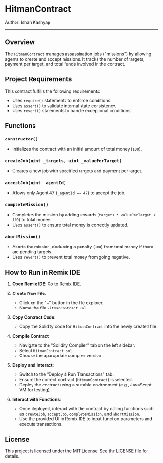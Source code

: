# HitmanContract

Author: Ishan Kashyap

---

## Overview

The `HitmanContract` manages assassination jobs ("missions") by allowing agents to create and accept missions. It tracks the number of targets, payment per target, and total funds involved in the contract.

## Project Requirements

This contract fulfills the following requirements:

- Uses `require()` statements to enforce conditions.
- Uses `assert()` to validate internal state consistency.
- Uses `revert()` statements to handle exceptional conditions.

## Functions

### `constructor()`

- Initializes the contract with an initial amount of total money (`100`).

### `createJob(uint _targets, uint _valuePerTarget)`

- Creates a new job with specified targets and payment per target.

### `acceptJob(uint _agentId)`

- Allows only Agent 47 (`_agentId == 47`) to accept the job.

### `completeMission()`

- Completes the mission by adding rewards (`targets * valuePerTarget + 100`) to total money.
- Uses `assert()` to ensure total money is correctly updated.

### `abortMission()`

- Aborts the mission, deducting a penalty (`100`) from total money if there are pending targets.
- Uses `revert()` to prevent total money from going negative.

## How to Run in Remix IDE

1. **Open Remix IDE**: Go to [Remix IDE](https://remix.ethereum.org/).
   
2. **Create New File**: 
   - Click on the "+" button in the file explorer.
   - Name the file `HitmanContract.sol`.
   
3. **Copy Contract Code**: 
   - Copy the Solidity code for `HitmanContract` into the newly created file.

4. **Compile Contract**:
   - Navigate to the "Solidity Compiler" tab on the left sidebar.
   - Select `HitmanContract.sol`.
   - Choose the appropriate compiler version .

5. **Deploy and Interact**:
   - Switch to the "Deploy & Run Transactions" tab.
   - Ensure the correct contract (`HitmanContract`) is selected.
   - Deploy the contract using a suitable environment (e.g., JavaScript VM for testing).
   
6. **Interact with Functions**:
   - Once deployed, interact with the contract by calling functions such as `createJob`, `acceptJob`, `completeMission`, and `abortMission`.
   - Use the provided UI in Remix IDE to input function parameters and execute transactions.

## License

This project is licensed under the MIT License. See the [LICENSE](./LICENSE) file for details.

